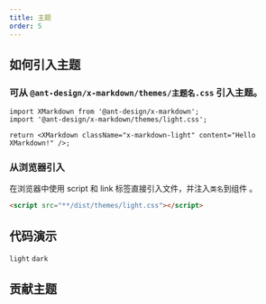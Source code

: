```yaml
---
title: 主题
order: 5
---
```


## 如何引入主题

### 可从 `@ant-design/x-markdown/themes/主题名.css` 引入主题。

```tsx
import XMarkdown from '@ant-design/x-markdown';
import '@ant-design/x-markdown/themes/light.css';

return <XMarkdown className="x-markdown-light" content="Hello XMarkdown!" />;
```

### 从浏览器引入

在浏览器中使用 script 和 link 标签直接引入文件，并注入`类名`到组件 。

```html
<script src="**/dist/themes/light.css"></script>
```

## 代码演示

<!-- prettier-ignore -->
<code src="./demo/themes/light.tsx">light</code>
<code src="./demo/themes/dark.tsx">dark</code>

## 贡献主题
